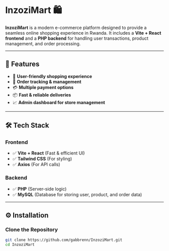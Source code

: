 # InzoziMart 🛍️  

**InzoziMart** is a modern e-commerce platform designed to provide a seamless online shopping experience in Rwanda. It includes a **Vite + React frontend** and a **PHP backend** for handling user transactions, product management, and order processing.  

---

## 🚀 Features  
- 🛒 **User-friendly shopping experience**  
- 🔄 **Order tracking & management**  
- 💳 **Multiple payment options**  
- 📦 **Fast & reliable deliveries**  
- 📈 **Admin dashboard for store management**  

---

## 🛠️ Tech Stack  
### **Frontend**  
- ✅ **Vite + React** (Fast & efficient UI)  
- ✅ **Tailwind CSS** (For styling)  
- ✅ **Axios** (For API calls)  

### **Backend**  
- ✅ **PHP** (Server-side logic)  
- ✅ **MySQL** (Database for storing user, product, and order data)   

---

## ⚙️ Installation  

### **Clone the Repository**  
```bash
git clone https://github.com/gabbrenn/InzoziMart.git
cd InzoziMart
